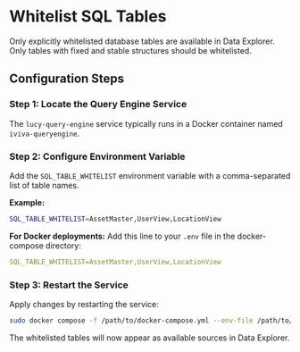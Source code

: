 # Whitelist SQL Tables

Only explicitly whitelisted database tables are available in Data Explorer. Only tables with fixed and stable structures should be whitelisted.

## Configuration Steps

### Step 1: Locate the Query Engine Service

The `lucy-query-engine` service typically runs in a Docker container named `iviva-queryengine`.

### Step 2: Configure Environment Variable

Add the `SQL_TABLE_WHITELIST` environment variable with a comma-separated list of table names.

**Example:**

```bash
SQL_TABLE_WHITELIST=AssetMaster,UserView,LocationView
```

**For Docker deployments:** Add this line to your `.env` file in the docker-compose directory:

```yaml
SQL_TABLE_WHITELIST=AssetMaster,UserView,LocationView
```

### Step 3: Restart the Service

Apply changes by restarting the service:

```bash
sudo docker compose -f /path/to/docker-compose.yml --env-file /path/to/.env --profile queryengine up -d
```

The whitelisted tables will now appear as available sources in Data Explorer.
